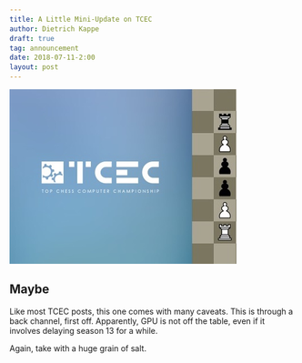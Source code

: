 ```yaml
---
title: A Little Mini-Update on TCEC
author: Dietrich Kappe
draft: true
tag: announcement
date: 2018-07-11-2:00
layout: post
---
```


![TCEC](https://raw.githubusercontent.com/dkappe/dkappe.github.io/master/public/images/407B7C93-D7E5-494C-8B88-46ED2D08FAB0.jpeg)

## Maybe

Like most TCEC posts, this one comes with many caveats. This is through a back channel, first off. Apparently, GPU is not off the table, even if it involves delaying season 13 for a while.

Again, take with a huge grain of salt.


